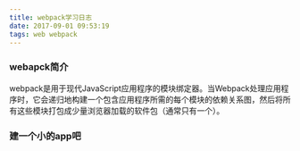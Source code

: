 ```yaml
---
title: webpack学习日志
date: 2017-09-01 09:53:19
tags: web webpack
---
```

### webapck简介

webpack是用于现代JavaScript应用程序的模块绑定器。当Webpack处理应用程序时，它会递归地构建一个包含应用程序所需的每个模块的依赖关系图，然后将所有这些模块打包成少量浏览器加载的软件包（通常只有一个）。

### 建一个小的app吧

